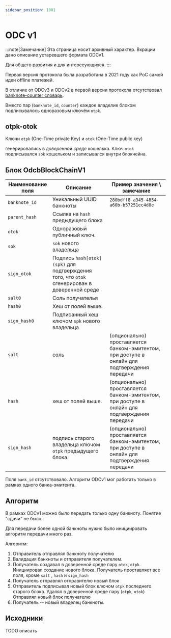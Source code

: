 ```yaml
---
sidebar_position: 1001
---
```

# ODC v1

:::note[Замечание]
Эта страница носит архивный характер.
Вкрации дано описание устаревшего формата ODCv1.

Для общего развития и для интересующихся.
:::

Первая версия протокола была разработана в 2021 году
как PoC самой идеи offline платежей.

В отличие от ODCv3 и ODCv2 в первой версии протокола
отсутствовал
[banknote-counter словарь](architecture/wallet/banknote-counter-dict.md).

Вместо пар (`banknote_id`, `counter`)
каждое владелие блоком 
подписывалось одноразовым ключём `otpk`.

## otpk-otok

Ключи `otpk` (One-Time private Key)
и `otok` (One-Time public key)

генерировались
в *доверенной среде*
кошелька.
Ключ `otok` подписывался `sok` кошельком
и записывался внутри блокчейна.

## Блок OdcbBlockChainV1


| Наименование поля | Описание                                                                                     | Пример значения \ замечание                                                                   |
|-------------------|----------------------------------------------------------------------------------------------|-----------------------------------------------------------------------------------------------|
| `banknote_id`     | Уникальный UUID банкноты                                                                     | `280bdff8-a345-4854-a60b-b57251ec4d0e`                                                        |
| `parent_hash`     | Ссылка на `hash` предыдущего блока                                                           |                                                                                               |
| `otok`            | Одноразовый публичный ключ.                                                                  |                                                                                               |
| `sok`             | `sok` нового владельца                                                                       |                                                                                               |
| `sign_otok`       | Подпись `hash[otok](spk)` для подтверждения того, что `otok` сгенерирован в доверенной среде |                                                                                               |
| `salt0`           | Соль получателья                                                                             |                                                                                               |
| `hash0`           | Хеш от полей выше.                                                                           |                                                    | 
| `sign_hash0`      | Подписанный хеш ключом `spk` нового владельца                                                |
| `salt`            | соль                                                                                         | (опционально) проставляется банком-эмитентом, при доступе в онлайн для подтверждения передачи |
| `hash`            | хеш от полей выше.                                                                           | (опционально) проставляется банком-эмитентом, при доступе в онлайн для подтверждения передачи |
| `sign_hash`       | подпись старого владельца ключом `otpk` предыдущего блока.                                   | (опционально) проставляется банком-эмитентом, при доступе в онлайн для подтверждения передачи |

Поля `bank_id` отсутствовало. Алгоритм ODCv1 мог работать только в рамках одного банка-эмитента.

## Алгоритм

В рамках ODCv1 
можно было передать только одну банкноту.
Понятие "сдачи" не было.

Для передачи более одной банкноты 
нужно было инициировать алгоритм передачи много 
раз.

Алгоритм:
1. Отправитель отправлял банкноту получателю 
2. Валидация банкноты и отправителя получателем.
2. Получатель создавал в доверенной среде пару `otok`, `otpk`. Инициировал создание нового блока. Получатель проставляет все поля, кроме `salt` , `hash`  и `sign_hash`
3. Получатель отправлял отправителю новый блок
4. Отправитель подписывал новый блок ключом `otpk` последнего старого блока. Удалял в доверенной среде пару (`otpk`, `otok`) Отправлял новый блок получателю
5. Получатель -- новый владелец банкноты.



## Исходники

TODO описать